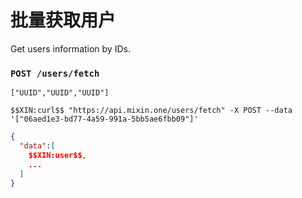# 批量获取用户

Get users information by IDs.

### `POST /users/fetch` 

`["UUID","UUID","UUID"]`

```
$$XIN:curl$$ "https://api.mixin.one/users/fetch" -X POST --data '["06aed1e3-bd77-4a59-991a-5bb5ae6fbb09"]'
```

```json
{
  "data":[
    $$XIN:user$$,
    ...
  ]
}
```
